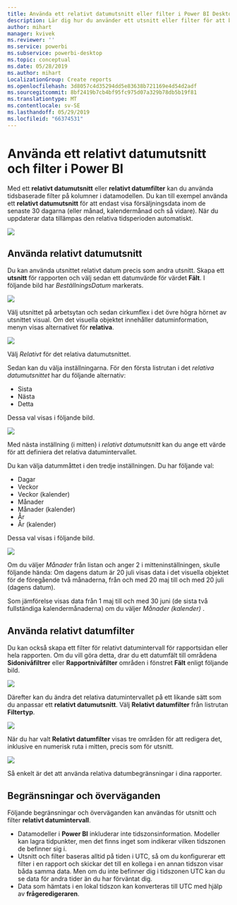 ```yaml
---
title: Använda ett relativt datumutsnitt eller filter i Power BI Desktop
description: Lär dig hur du använder ett utsnitt eller filter för att begränsa relativa datumintervall i Power BI Desktop
author: mihart
manager: kvivek
ms.reviewer: ''
ms.service: powerbi
ms.subservice: powerbi-desktop
ms.topic: conceptual
ms.date: 05/28/2019
ms.author: mihart
LocalizationGroup: Create reports
ms.openlocfilehash: 3d8057c4d35294dd5e83638b721169e4d54d2adf
ms.sourcegitcommit: 8bf2419b7cb4bf95fc975d07a329b78db5b19f81
ms.translationtype: MT
ms.contentlocale: sv-SE
ms.lasthandoff: 05/29/2019
ms.locfileid: "66374531"
---
```

# <a name="use-a-relative-date-slicer-and-filter-in-power-bi"></a>Använda ett relativt datumutsnitt och filter i Power BI
Med ett **relativt datumutsnitt** eller **relativt datumfilter** kan du använda tidsbaserade filter på kolumner i datamodellen. Du kan till exempel använda ett **relativt datumutsnitt** för att endast visa försäljningsdata inom de senaste 30 dagarna (eller månad, kalendermånad och så vidare). När du uppdaterar data tillämpas den relativa tidsperioden automatiskt.

![](media/desktop-slicer-filter-date-range/relative-date-range-slicer-filter-01.png)

## <a name="using-the-relative-date-range-slicer"></a>Använda relativt datumutsnitt
Du kan använda utsnittet relativt datum precis som andra utsnitt. Skapa ett **utsnitt** för rapporten och välj sedan ett datumvärde för värdet **Fält**. I följande bild har *BeställningsDatum* markerats.

![](media/desktop-slicer-filter-date-range/relative-date-range-slicer-filter-02.png)

Välj utsnittet på arbetsytan och sedan cirkumflex i det övre högra hörnet av utsnittet visual. Om det visuella objektet innehåller datuminformation, menyn visas alternativet för **relativa**. 

![](media/desktop-slicer-filter-date-range/relative-date-range-slicer-filter-03.png)

Välj *Relativt* för det relativa datumutsnittet.

Sedan kan du välja inställningarna. För den första listrutan i det *relativa datumutsnittet* har du följande alternativ:

* Sista
* Nästa
* Detta

Dessa val visas i följande bild.

![](media/desktop-slicer-filter-date-range/relative-date-range-slicer-filter-04.png)

Med nästa inställning (i mitten) i *relativt datumutsnitt* kan du ange ett värde för att definiera det relativa datumintervallet.

Du kan välja datummåttet i den tredje inställningen. Du har följande val:

* Dagar
* Veckor
* Veckor (kalender)
* Månader
* Månader (kalender)
* År
* År (kalender)

Dessa val visas i följande bild.

![](media/desktop-slicer-filter-date-range/relative-date-range-slicer-filter-05.png)

Om du väljer *Månader* från listan och anger 2 i mitteninställningen, skulle följande hända: Om dagens datum är 20 juli visas data i det visuella objektet för de föregående två månaderna, från och med 20 maj till och med 20 juli (dagens datum).

Som jämförelse visas data från 1 maj till och med 30 juni (de sista två fullständiga kalendermånaderna) om du väljer *Månader (kalender)* .

## <a name="using-the-relative-date-range-filter"></a>Använda relativt datumfilter
Du kan också skapa ett filter för relativt datumintervall för rapportsidan eller hela rapporten. Om du vill göra detta, drar du ett datumfält till områdena **Sidonivåfiltrer** eller **Rapportnivåfilter** områden i fönstret **Fält** enligt följande bild.

![](media/desktop-slicer-filter-date-range/relative-date-range-slicer-filter-06.png)

Därefter kan du ändra det relativa datumintervallet på ett likande sätt som du anpassar ett **relativt datumutsnitt**. Välj **Relativt datumfilter** från listrutan **Filtertyp**.

![](media/desktop-slicer-filter-date-range/relative-date-range-slicer-filter-07.png)

När du har valt **Relativt datumfilter** visas tre områden för att redigera det, inklusive en numerisk ruta i mitten, precis som för utsnitt.

![](media/desktop-slicer-filter-date-range/relative-date-range-slicer-filter-08.png)

Så enkelt är det att använda relativa datumbegränsningar i dina rapporter.

## <a name="limitations-and-considerations"></a>Begränsningar och överväganden
Följande begränsningar och överväganden kan användas för utsnitt och filter **relativt datumintervall**.

* Datamodeller i **Power BI** inkluderar inte tidszonsinformation. Modeller kan lagra tidpunkter, men det finns inget som indikerar vilken tidszonen de befinner sig i.
* Utsnitt och filter baseras alltid på tiden i UTC, så om du konfigurerar ett filter i en rapport och skickar det till en kollega i en annan tidszon visar båda samma data. Men om du inte befinner dig i tidszonen UTC kan du se data för andra tider än du har förväntat dig.
* Data som hämtats i en lokal tidszon kan konverteras till UTC med hjälp av **frågeredigeraren**.

